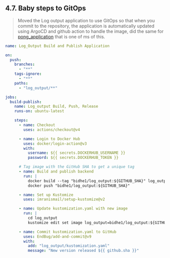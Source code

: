 ## 4.7. Baby steps to GitOps

> Moved the Log output application to use GitOps so that when you commit to the repository, the application is automatically updated using ArgoCD and github action to handle the image, did the same for [pong_application](<../.github/workflows/logOutputMS(pong)_argocd.yaml>) that is one of ms of this.

```yaml
name: Log_Output Build and Publish Application

on:
  push:
    branches:
      - "**"
    tags-ignore:
      - "**"
    paths:
      - "log_output/**"

jobs:
  build-publish:
    name: Log_output Build, Push, Release
    runs-on: ubuntu-latest

    steps:
      - name: Checkout
        uses: actions/checkout@v4

      - name: Login to Docker Hub
        uses: docker/login-action@v3
        with:
          username: ${{ secrets.DOCKERHUB_USERNAME }}
          password: ${{ secrets.DOCKERHUB_TOKEN }}

      # Tag image with the GitHub SHA to get a unique tag
      - name: Build and publish backend
        run: |
          docker build --tag "bidhe1/log_output:${GITHUB_SHA}" log_output
          docker push "bidhe1/log_output:${GITHUB_SHA}"

      - name: Set up Kustomize
        uses: imranismail/setup-kustomize@v2

      - name: Update kustomization.yaml with new image
        run: |
          cd log_output
          kustomize edit set image log_output=bidhe1/log_output:${GITHUB_SHA}

      - name: Commit kustomization.yaml to GitHub
        uses: EndBug/add-and-commit@v9
        with:
          add: "log_output/kustomization.yaml"
          message: "New version released ${{ github.sha }}"
```
